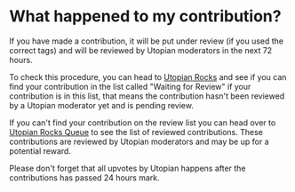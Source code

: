 # What happened to my contribution?

If you have made a contribution, it will be put under review (if you used the correct tags) and will be reviewed by Utopian moderators in the next 72 hours.

To check this procedure, you can head to [Utopian Rocks](https://utopian.rocks) and see if you can find your contribution in the list called "Waiting for Review" if your contribution is in this list, that means the contribution hasn't been reviewed by a Utopian moderator yet and is pending review.

If you can't find your contribution on the review list you can head over to [Utopian Rocks Queue](https://utopian.rocks/queue) to see the list of reviewed contributions. These contributions are reviewed by Utopian moderators and may be up for a potential reward.

Please don't forget that all upvotes by Utopian happens after the contributions has passed 24 hours mark.

